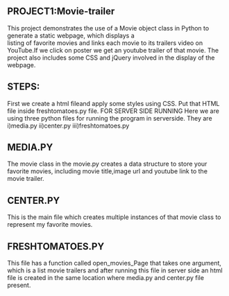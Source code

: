 ## PROJECT1:Movie-trailer
   This project demonstrates the use of a Movie object class in Python to generate a static webpage, which displays a      
listing  of favorite movies and links each movie to its trailers video on YouTube.If we click on poster we get an youtube      trailer of that movie. The project also includes some CSS and jQuery involved in the display of the webpage.
## STEPS:   
 First we create a html fileand apply some styles using CSS. Put that HTML file inside freshtomatoes.py file.
 FOR SERVER SIDE RUNNING 
Here we are using three python files for running the program in serverside.
They are
i)media.py
ii)center.py
iii)freshtomatoes.py

## MEDIA.PY
   The movie class in the movie.py creates a data structure to store your favorite movies, including movie title,image url and youtube link to the movie trailer.

## CENTER.PY
   This is the main file which creates multiple instances of that movie class to represent my favorite movies.
   
 ## FRESHTOMATOES.PY 
   This file has a function called open_movies_Page that takes one argument, which is a list movie trailers and after running this file in server side an html file is created in the same location where
  media.py and center.py file present.
